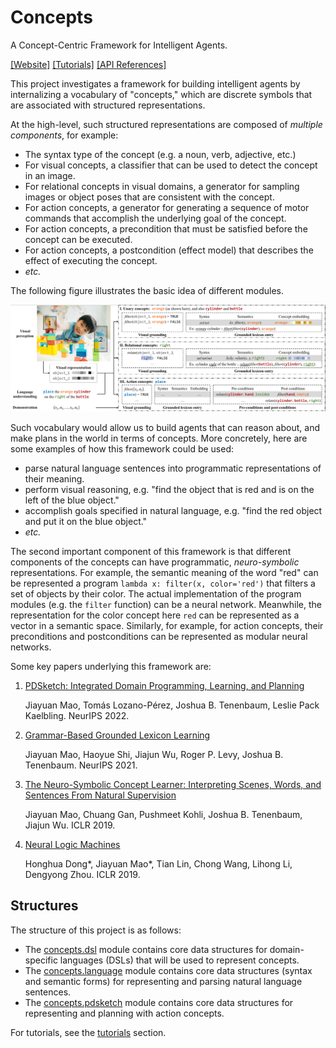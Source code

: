 # Concepts

A Concept-Centric Framework for Intelligent Agents.

[[Website]](http://concepts.jiayuanm.com/) [[Tutorials]](http://concepts.jiayuanm.com/tutorials.html)  [[API References]](http://concepts.jiayuanm.com/reference/concepts.html)

This project investigates a framework for building intelligent agents by internalizing a vocabulary of "concepts," which are
discrete symbols that are associated with structured representations.

At the high-level, such structured representations are composed of _multiple components_, for example:

- The syntax type of the concept (e.g. a noun, verb, adjective, etc.)
- For visual concepts, a classifier that can be used to detect the concept in an image.
- For relational concepts in visual domains, a generator for sampling images or object poses that are consistent with the concept.
- For action concepts, a generator for generating a sequence of motor commands that accomplish the underlying goal of the concept.
- For action concepts, a precondition that must be satisfied before the concept can be executed.
- For action concepts, a postcondition (effect model) that describes the effect of executing the concept.
- _etc._

The following figure illustrates the basic idea of different modules.

![Overview](_assets/overview.png)

Such vocabulary would allow us to build agents that can reason about, and make plans in the world in terms of concepts.
More concretely, here are some examples of how this framework could be used:

- parse natural language sentences into programmatic representations of their meaning.
- perform visual reasoning, e.g. "find the object that is red and is on the left of the blue object."
- accomplish goals specified in natural language, e.g. "find the red object and put it on the blue object."
- _etc._

The second important component of this framework is that different components of the concepts can have
programmatic, _neuro-symbolic_ representations. For example, the semantic meaning of the word "red" can be represented
a program ``lambda x: filter(x, color='red')`` that filters a set of objects by their color. The actual implementation of
the program modules (e.g. the ``filter`` function) can be a neural network. Meanwhile, the representation for the color
concept here ``red`` can be represented as a vector in a semantic space. Similarly, for example, for action concepts,
their preconditions and postconditions can be represented as modular neural networks.

Some key papers underlying this framework are:

1. [PDSketch: Integrated Domain Programming, Learning, and Planning](https://openreview.net/forum?id=BuQIv5Qe35)
    
    Jiayuan Mao, Tomás Lozano-Pérez, Joshua B. Tenenbaum, Leslie Pack Kaelbling.
    NeurIPS 2022.

2. [Grammar-Based Grounded Lexicon Learning](https://arxiv.org/abs/2202.08806)
   
    Jiayuan Mao, Haoyue Shi, Jiajun Wu, Roger P. Levy, Joshua B. Tenenbaum. NeurIPS 2021.

3. [The Neuro-Symbolic Concept Learner: Interpreting Scenes, Words, and Sentences From Natural Supervision](https://arxiv.org/abs/1904.12584)

    Jiayuan Mao, Chuang Gan, Pushmeet Kohli, Joshua B. Tenenbaum, Jiajun Wu. ICLR 2019.

4. [Neural Logic Machines](https://arxiv.org/abs/1904.11694)

    Honghua Dong*, Jiayuan Mao*, Tian Lin, Chong Wang, Lihong Li, Dengyong Zhou. ICLR 2019.

## Structures

The structure of this project is as follows:

- The [concepts.dsl](http://concepts.jiayuanm.com/reference/concepts.dsl.html) module contains core data structures for domain-specific languages (DSLs) that will be used to represent concepts.
- The [concepts.language](http://concepts.jiayuanm.com/reference/concepts.language.html) module contains core data structures (syntax and semantic forms) for representing and parsing natural language sentences.
- The [concepts.pdsketch](http://concepts.jiayuanm.com/reference/concepts.pdsketch.html) module contains core data structures for representing and planning with action concepts.

For tutorials, see the [tutorials](http://concepts.jiayuanm.com/tutorials.html) section.